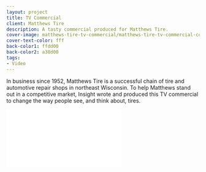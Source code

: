 ```yaml
---
layout: project
title: TV Commercial
client: Matthews Tire
description: A tasty commercial produced for Matthews Tire.
cover-image: matthews-tire-tv-commercial/matthews-tire-tv-commercial-cover.jpg
cover-text-color: fff
back-color1: ffdd00
back-color2: a38d00
tags:
- Video
---
```


In business since 1952, Matthews Tire is a successful chain of tire and automotive repair shops in northeast Wisconsin. To help Matthews stand out in a competitive market, Insight wrote and produced this TV commercial to change the way people see, and think about, tires.

<iframe src="//www.youtube.com/embed/FZgdQvtaN_c" frameborder="0" allowfullscreen></iframe>
